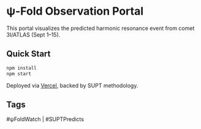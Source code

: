# ψ-Fold Observation Portal

This portal visualizes the predicted harmonic resonance event from comet 3I/ATLAS (Sept 1–15).

## Quick Start

```bash
npm install
npm start
```

Deployed via [Vercel](https://vercel.com), backed by SUPT methodology.

## Tags

#ψFoldWatch | #SUPTPredicts

